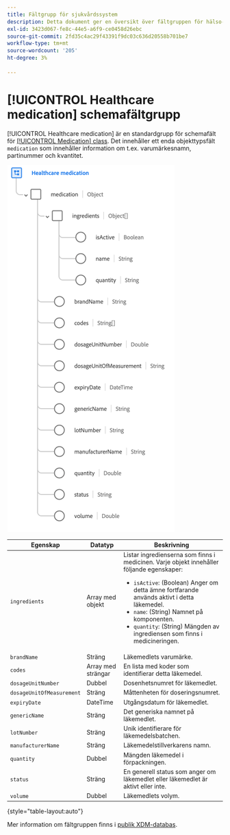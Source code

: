 ```yaml
---
title: Fältgrupp för sjukvårdssystem
description: Detta dokument ger en översikt över fältgruppen för hälso- och sjukvårdsmedicin.
exl-id: 3423d067-fe8c-44e5-a6f9-ce0458d26ebc
source-git-commit: 2fd35c4ac29f43391f9dc03c636d20558b701be7
workflow-type: tm+mt
source-wordcount: '205'
ht-degree: 3%

---
```


# [!UICONTROL Healthcare medication] schemafältgrupp

[!UICONTROL Healthcare medication] är en standardgrupp för schemafält för [[!UICONTROL Medication] class](../../classes/medication.md). Det innehåller ett enda objekttypsfält `medication` som innehåller information om t.ex. varumärkesnamn, partinummer och kvantitet.

![](../../images/field-groups/healthcare-medication.png)

| Egenskap | Datatyp | Beskrivning |
| --- | --- | --- |
| `ingredients` | Array med objekt | Listar ingredienserna som finns i medicinen. Varje objekt innehåller följande egenskaper: <ul><li>`isActive`: (Boolean) Anger om detta ämne fortfarande används aktivt i detta läkemedel.</li><li>`name`: (String) Namnet på komponenten.</li><li>`quantity`: (String) Mängden av ingrediensen som finns i medicineringen.</li></ul> |
| `brandName` | Sträng | Läkemedlets varumärke. |
| `codes` | Array med strängar | En lista med koder som identifierar detta läkemedel. |
| `dosageUnitNumber` | Dubbel | Dosenhetsnumret för läkemedlet. |
| `dosageUnitOfMeasurement` | Sträng | Måttenheten för doseringsnumret. |
| `expiryDate` | DateTime | Utgångsdatum för läkemedlet. |
| `genericName` | Sträng | Det generiska namnet på läkemedlet. |
| `lotNumber` | Sträng | Unik identifierare för läkemedelsbatchen. |
| `manufacturerName` | Sträng | Läkemedelstillverkarens namn. |
| `quantity` | Dubbel | Mängden läkemedel i förpackningen. |
| `status` | Sträng | En generell status som anger om läkemedlet eller läkemedlet är aktivt eller inte. |
| `volume` | Dubbel | Läkemedlets volym. |

{style="table-layout:auto"}

Mer information om fältgruppen finns i [publik XDM-databas](https://github.com/adobe/xdm/blob/master/components/fieldgroups/medication/healthcare-medication.schema.json).
